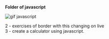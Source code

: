 <b>Folder of javascript</b>

![gif javascript](https://ronanlopes.me/wp-content/uploads/2020/11/javascript.png)


2 - exercises of border with this changing on live<br>
3 - create a calculator using javascript.
